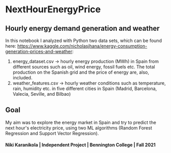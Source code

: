 # NextHourEnergyPrice

## Hourly energy demand generation and weather

In this notebook I analyzed with Python two data sets, which can be found here: https://www.kaggle.com/nicholasjhana/energy-consumption-generation-prices-and-weather: 
1) energy_dataset.csv ->  hourly energy production (MWh) in Spain from different sources such as oil, wind energy, fossil fuels etc. The total production on the Spanish grid and the price of energy are, also, included.
2) weather_features.csv -> hourly weather conditions such as temperature, rain, humidity etc. in five different cities in Spain (Madrid, Barcelona, Valecia, Seville, and Bilbao)

## Goal
My aim was to explore the energy market in Spain and try to predict the next hour's electricity price, using two ML algorithms (Random Forest Regression and Support Vector Regression).

#### Niki Karanikola | Independent Project | Bennington College | Fall 2021
